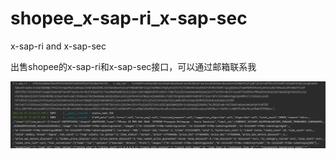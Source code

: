 # shopee_x-sap-ri_x-sap-sec
x-sap-ri and x-sap-sec 

出售shopee的x-sap-ri和x-sap-sec接口，可以通过邮箱联系我

![example](https://github.com/nmsdss/shopee_x-sap-ri_x-sap-sec/blob/main/aaa.png)
